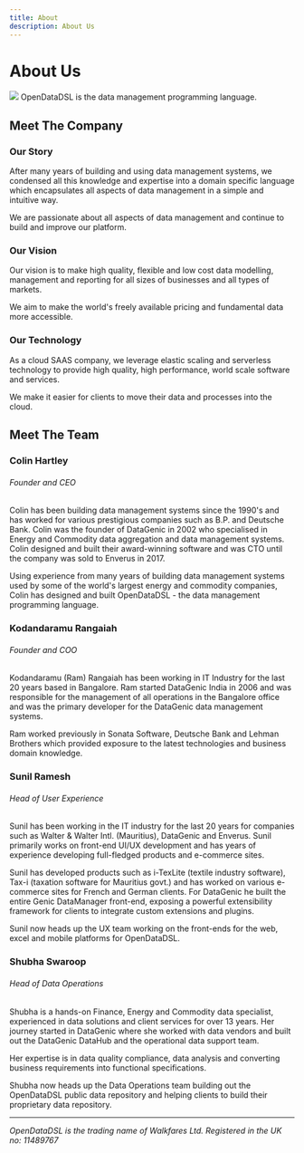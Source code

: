 ```yaml
---
title: About
description: About Us
---
```

# About Us

![](/img/logo128.png)
OpenDataDSL is the data management programming language.

## Meet The Company

### Our Story
After many years of building and using data management systems, we condensed all this knowledge and expertise into a domain specific 
language which encapsulates all aspects of data management in a simple and intuitive way. 

We are passionate about all aspects of data management and continue to build and improve our platform. 

### Our Vision
Our vision is to make high quality, flexible and low cost data modelling, management and reporting for all sizes of 
businesses and all types of markets.

We aim to make the world's freely available pricing and fundamental data more accessible. 

### Our Technology
As a cloud SAAS company, we leverage elastic scaling and serverless technology to provide high quality, 
high performance, world scale software and services.

We make it easier for clients to move their data and processes into the cloud.

## Meet The Team
### Colin Hartley
###### Founder and CEO

Colin has been building data management systems since the 1990's and has worked for various prestigious companies
such as B.P. and Deutsche Bank. Colin was the founder of DataGenic in 2002 who specialised in Energy and Commodity data 
aggregation and data management systems. Colin designed and built their award-winning software and was CTO until the
company was sold to Enverus in 2017.

Using experience from many years of building data management systems used by some of the world's largest energy and 
commodity companies, Colin has designed and built OpenDataDSL - the data management programming language.

### Kodandaramu Rangaiah
###### Founder and COO

Kodandaramu (Ram) Rangaiah has been working in IT Industry for the last 20 years based in Bangalore. 
Ram started DataGenic India in 2006 and was responsible for the management of all operations in the Bangalore office and was the primary developer for the DataGenic data management systems.

Ram worked previously in Sonata Software, Deutsche Bank and Lehman Brothers which provided exposure to the latest technologies and business domain knowledge.

### Sunil Ramesh
###### Head of User Experience

Sunil has been working in the IT industry for the last 20 years for companies such as Walter & Walter Intl. (Mauritius), DataGenic and Enverus. 
Sunil primarily works on front-end UI/UX development and has years of experience developing full-fledged products and e-commerce sites.

Sunil has developed products such as i-TexLite (textile industry software), Tax-i (taxation software for Mauritius govt.) and has worked on various e-commerce sites for French and German clients. 
For DataGenic he built the entire Genic DataManager front-end, exposing a powerful extensibility framework for clients to integrate custom extensions and plugins.

Sunil now heads up the UX team working on the front-ends for the web, excel and mobile platforms for OpenDataDSL.


### Shubha Swaroop
###### Head of Data Operations

Shubha is a hands-on Finance, Energy and Commodity data specialist, experienced in data solutions and client services for over 13 years. 
Her journey started in DataGenic where she worked with data vendors and built out the DataGenic DataHub and the operational data support team. 

Her expertise is in data quality compliance, data analysis and converting business requirements into functional specifications.

Shubha now heads up the Data Operations team building out the OpenDataDSL public data repository and helping clients to build their proprietary data repository.
   
<hr />

*OpenDataDSL is the trading name of Walkfares Ltd. Registered in the UK no: 11489767*
